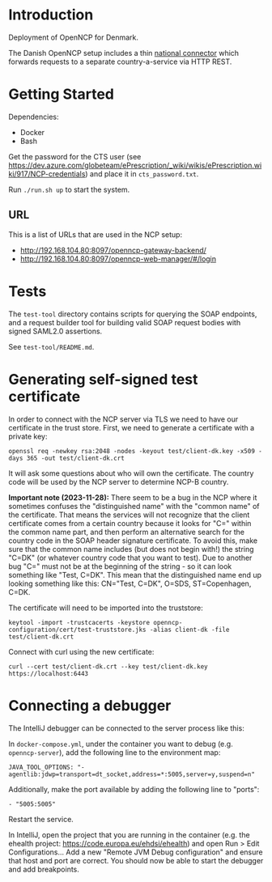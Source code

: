 # Introduction

Deployment of OpenNCP for Denmark.

The Danish OpenNCP setup includes a thin [national connector](./openncp-national-connector) which forwards requests to a separate country-a-service via HTTP REST.

# Getting Started

Dependencies:
 - Docker
 - Bash

Get the password for the CTS user (see https://dev.azure.com/globeteam/ePrescription/_wiki/wikis/ePrescription.wiki/917/NCP-credentials)
and place it in `cts_password.txt`.

Run `./run.sh up` to start the system.

## URL
This is a list of URLs that are used in the NCP setup:
- http://192.168.104.80:8097/openncp-gateway-backend/
- http://192.168.104.80:8097/openncp-web-manager/#/login

# Tests

The `test-tool` directory contains scripts for querying the SOAP endpoints, and a request builder tool for building valid SOAP request bodies with signed SAML2.0 assertions.

See `test-tool/README.md`.

# Generating self-signed test certificate

In order to connect with the NCP server via TLS we need to have our certificate in the trust store.
First, we need to generate a certificate with a private key:

    openssl req -newkey rsa:2048 -nodes -keyout test/client-dk.key -x509 -days 365 -out test/client-dk.crt

It will ask some questions about who will own the certificate.
The country code will be used by the NCP server to determine NCP-B country.

**Important note (2023-11-28):** There seem to be a bug in the NCP where it sometimes confuses the "distinguished name" with the "common name" of the certificate.
That means the services will not recognize that the client certificate comes from a certain country because it looks for "C=" within the common name part, and then perform an alternative search for the country code in the SOAP header signature certificate.
To avoid this, make sure that the common name includes (but does not begin with!) the string "C=DK" (or whatever country code that you want to test).
Due to another bug "C=" must not be at the beginning of the string - so it can look something like "Test, C=DK".
This mean that the distinguished name end up looking something like this: CN="Test, C=DK", O=SDS, ST=Copenhagen, C=DK.


The certificate will need to be imported into the truststore:

    keytool -import -trustcacerts -keystore openncp-configuration/cert/test-truststore.jks -alias client-dk -file test/client-dk.crt

Connect with curl using the new certificate:

    curl --cert test/client-dk.crt --key test/client-dk.key https://localhost:6443

# Connecting a debugger

The IntelliJ debugger can be connected to the server process like this:

In `docker-compose.yml`, under the container you want to debug (e.g. `openncp-server`), add the following line to the environment map:

    JAVA_TOOL_OPTIONS: "-agentlib:jdwp=transport=dt_socket,address=*:5005,server=y,suspend=n"

Additionally, make the port available by adding the following line to "ports":

    - "5005:5005"


Restart the service.

In IntelliJ, open the project that you are running in the container (e.g. the ehealth project: https://code.europa.eu/ehdsi/ehealth) and open Run > Edit Configurations...
Add a new "Remote JVM Debug configuration" and ensure that host and port are correct.
You should now be able to start the debugger and add breakpoints.
